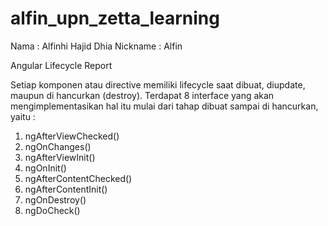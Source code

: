 # alfin_upn_zetta_learning
Nama : Alfinhi Hajid Dhia
Nickname : Alfin

Angular Lifecycle Report

Setiap komponen atau directive memiliki lifecycle saat dibuat, diupdate, maupun di hancurkan (destroy). Terdapat 8 interface yang akan mengimplementasikan hal itu mulai dari tahap dibuat sampai di hancurkan, yaitu :

1. ngAfterViewChecked()
2. ngOnChanges()
3. ngAfterViewInit()
4. ngOnInit()
5. ngAfterContentChecked()
6. ngAfterContentInit()
7. ngOnDestroy()
8. ngDoCheck()

